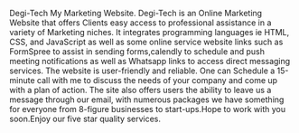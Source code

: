 Degi-Tech
My Marketing Website. Degi-Tech is an Online Marketing Website that offers Clients easy access to professional assistance in a variety of Marketing niches. It integrates programming languages ie HTML, CSS, and JavaScript as well as some online service website links such as FormSpree to assist in sending forms,calendly to schedule and push meeting notifications as well as Whatsapp links to access direct messaging services. The website is user-friendly and reliable. One can Schedule a 15-minute call with me to discuss the needs of your company and come up with a plan of action. The site also offers users the ability to leave us a message through our email, with numerous packages we have something for everyone from 8-figure businesses to start-ups.Hope to work with you soon.Enjoy our five star quality services.
